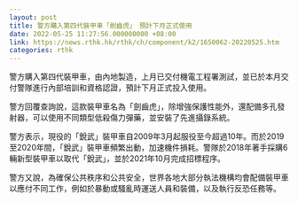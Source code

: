 ```yaml
---
layout: post
title: 警方購入第四代裝甲車「劍齒虎」　預計下月正式使用
date: 2022-05-25 11:27:56.000000000 +08:00
link: https://news.rthk.hk/rthk/ch/component/k2/1650062-20220525.htm
categories: rthk
---
```


警方購入第四代裝甲車，由內地製造，上月已交付機電工程署測試，並已於本月交付警隊進行內部培訓和資格認證，預計下月正式投入使用。

警方回覆查詢說，這款裝甲車名為「劍齒虎」，除增強保護性能外，還配備多孔發射器，可以使用不同類型低殺傷力彈藥，並安裝了先進攝錄系統。

警方表示，現役的「銳武」裝甲車自2009年3月起服役至今超過10年。而於2019至2020年間，「銳武」裝甲車頻繁出動，加速機件損耗。警隊於2018年著手採購6輛新型裝甲車以取代「銳武」，並於2021年10月完成招標程序。

警方又說，為確保公共秩序和公共安全，世界各地大部分執法機構均會配備裝甲車以應付不同工作，例如於暴動或騷亂時運送人員和裝備，以及執行反恐任務等。
